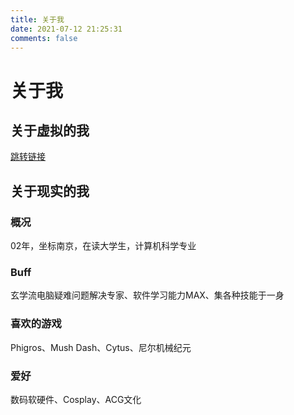 ```yaml
---
title: 关于我
date: 2021-07-12 21:25:31
comments: false
---
```

# 关于我
## 关于虚拟的我
[跳转链接](../about-tsukina)
## 关于现实的我
### 概况
02年，坐标南京，在读大学生，计算机科学专业
### Buff
玄学流电脑疑难问题解决专家、软件学习能力MAX、集各种技能于一身
### 喜欢的游戏
Phigros、Mush Dash、Cytus、尼尔机械纪元
### 爱好
数码软硬件、Cosplay、ACG文化
